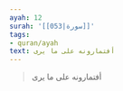 ```yaml
---
ayah: 12
surah: '[[053|سورة]]'
tags:
- quran/ayah
text: أفتمارونه على ما يرى
---
```

> أفتمارونه على ما يرى
